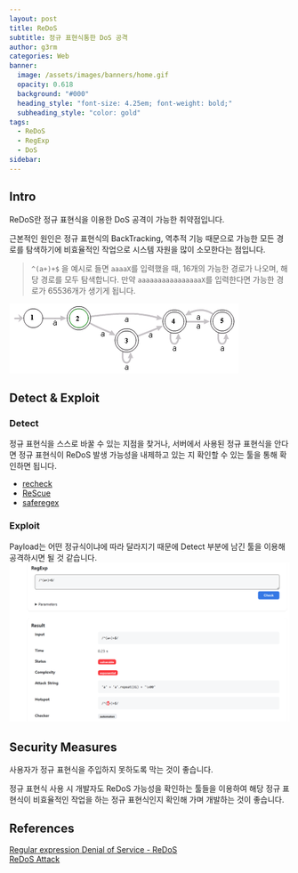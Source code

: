 ```yaml
---
layout: post
title: ReDoS
subtitle: 정규 표현식통한 DoS 공격
author: g3rm
categories: Web
banner:
  image: /assets/images/banners/home.gif
  opacity: 0.618
  background: "#000"
  heading_style: "font-size: 4.25em; font-weight: bold;"
  subheading_style: "color: gold"
tags:
  - ReDoS
  - RegExp
  - DoS
sidebar:
---
```

## Intro
ReDoS란 정규 표현식을 이용한 DoS 공격이 가능한 취약점입니다.   

근본적인 원인은 정규 표현식의 BackTracking, 역추적 기능 때문으로 가능한 모든 경로를 탐색하기에 비효율적인 작업으로 시스템 자원을 많이 소모한다는 점입니다.   

>`^(a+)+$` 을 예시로 들면 `aaaaX`를 입력했을 때, 16개의 가능한 경로가 나오며, 해당 경로를 모두 탐색합니다. 만약 `aaaaaaaaaaaaaaaaX`를 입력한다면 가능한 경로가 65536개가 생기게 됩니다.   
   
![](/assets/images/posts/2024-12-12-ReDoS/1.png)   
   
## Detect & Exploit 
### Detect
정규 표현식을 스스로 바꿀 수 있는 지점을 찾거나, 서버에서 사용된 정규 표현식을 안다면 정규 표현식이 ReDoS 발생 가능성을 내제하고 있는 지 확인할 수 있는 툴을 통해 확인하면 됩니다.   
- [recheck](https://makenowjust-labs.github.io/recheck/playground/)   
- [ReScue](https://github.com/2bdenny/ReScue)   
- [saferegex](https://github.com/jkutner/saferegex)

### Exploit
Payload는 어떤 정규식이냐에 따라 달라지기 때문에 Detect 부분에 남긴 툴을 이용해 공격하시면 될 것 같습니다.   
![](/assets/images/posts/2024-12-12-ReDoS/2.png)   

## Security Measures
사용자가 정규 표현식을 주입하지 못하도록 막는 것이 좋습니다.   

정규 표현식 사용 시 개발자도 ReDoS 가능성을 확인하는 툴들을 이용하여 해당 정규 표현식이 비효율적인 작업을 하는 정규 표현식인지 확인해 가며 개발하는 것이 좋습니다.   

## References
[Regular expression Denial of Service - ReDoS](https://owasp.org/www-community/attacks/Regular_expression_Denial_of_Service_-_ReDoS)   
[ReDoS Attack](https://www.hahwul.com/cullinan/redos/)   
